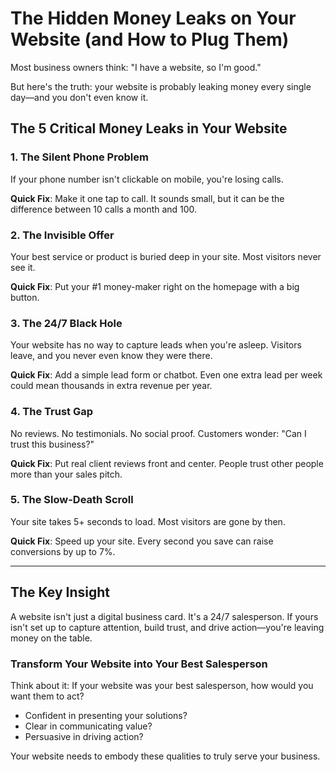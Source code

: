 # The Hidden Money Leaks on Your Website (and How to Plug Them)

Most business owners think: "I have a website, so I'm good."

But here's the truth: your website is probably leaking money every single day—and you don't even know it.

## The 5 Critical Money Leaks in Your Website

### 1. The Silent Phone Problem
If your phone number isn't clickable on mobile, you're losing calls.

**Quick Fix**: Make it one tap to call. It sounds small, but it can be the difference between 10 calls a month and 100.

### 2. The Invisible Offer
Your best service or product is buried deep in your site. Most visitors never see it.

**Quick Fix**: Put your #1 money-maker right on the homepage with a big button.

### 3. The 24/7 Black Hole
Your website has no way to capture leads when you're asleep. Visitors leave, and you never even know they were there.

**Quick Fix**: Add a simple lead form or chatbot. Even one extra lead per week could mean thousands in extra revenue per year.

### 4. The Trust Gap
No reviews. No testimonials. No social proof. Customers wonder: "Can I trust this business?"

**Quick Fix**: Put real client reviews front and center. People trust other people more than your sales pitch.

### 5. The Slow-Death Scroll
Your site takes 5+ seconds to load. Most visitors are gone by then.

**Quick Fix**: Speed up your site. Every second you save can raise conversions by up to 7%.

---

## The Key Insight

A website isn't just a digital business card. It's a 24/7 salesperson. If yours isn't set up to capture attention, build trust, and drive action—you're leaving money on the table.

### Transform Your Website into Your Best Salesperson

Think about it: If your website was your best salesperson, how would you want them to act? 
- Confident in presenting your solutions?
- Clear in communicating value?
- Persuasive in driving action?

Your website needs to embody these qualities to truly serve your business.
